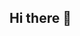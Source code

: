 ## Hi there 👋

<!--
**JDgoldvox/JDgoldvox** is a ✨ _special_ ✨ repository because its `README.md` (this file) appears on your GitHub profile.

Here are some ideas to get you started:

- 🔭 I’m currently working on my game that I'm making called Orbital Horizon - A space game that plays like a mix between Terraria, Corekeeper and Stardew Valley: [link]https://github.com/JDgoldvox/ProjectEXP

- 🌱 I’m currently learning ...
- 👯 I’m looking to collaborate on ...
- 🤔 I’m looking for help with ...
- 💬 Ask me about ...
- 📫 How to reach me: ...
- 😄 Pronouns: ...
- ⚡ Fun fact: ...
-->
